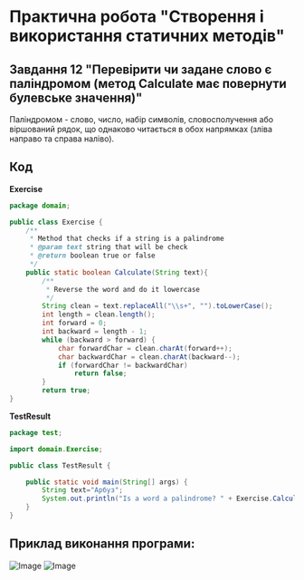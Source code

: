 # Практична робота "Створення і використання статичних методів"
## Завдання 12 "Перевірити чи задане слово є паліндромом (метод Calculate має повернути булевське значення)"

Паліндромом -  слово, число, набір символів, словосполучення або віршований рядок, що однаково читається в обох напрямках (зліва направо та справа наліво).

## Код

**Exercise**
```java
package domain;

public class Exercise {
    /**
     * Method that checks if a string is a palindrome
     * @param text string that will be check
     * @return boolean true or false
     */
    public static boolean Calculate(String text){
        /**
         * Reverse the word and do it lowercase
         */
        String clean = text.replaceAll("\\s+", "").toLowerCase();
        int length = clean.length();
        int forward = 0;
        int backward = length - 1;
        while (backward > forward) {
            char forwardChar = clean.charAt(forward++);
            char backwardChar = clean.charAt(backward--);
            if (forwardChar != backwardChar)
                return false;
        }
        return true;
}
```

**TestResult**
```java
package test;

import domain.Exercise;

public class TestResult {

    public static void main(String[] args) {
        String text="Арбуз";
        System.out.println("Is a word a palindrome? " + Exercise.Calculate(text));
    }
}
```

## Приклад виконання програми: 
![Image](https://i.ibb.co/92Gvxkx/374.png)
![Image](https://i.ibb.co/ss9G397/375.png)